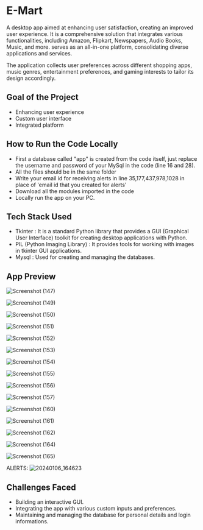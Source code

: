 # E-Mart
 A desktop app aimed at enhancing user satisfaction, creating an improved user experience.
 It is a comprehensive solution that integrates various functionalities, including Amazon, Flipkart, Newspapers, Audio Books, Music, and more.
 serves as an all-in-one platform, consolidating diverse applications and services.

 The application collects user preferences across different shopping apps, music genres, entertainment preferences, and gaming interests to tailor its design 
 accordingly.
 
 ## Goal of the Project
 - Enhancing user experience
 - Custom user interface
 - Integrated platform

## How to Run the Code Locally
- First a database called "app" is created from the code itself, just replace the username and password of your MySql in the code (line 16 and 28).
- All the files should be in the same folder
- Write your email id for receiving alerts in line 35,177,437,978,1028 in place of 'email id that you created for alerts'
- Download all the modules imported in the code
- Locally run the app on your PC.

## Tech Stack Used
- Tkinter : It is a standard Python library that provides a GUI (Graphical User Interface) toolkit for creating desktop applications with Python.
- PIL (Python Imaging Library) : It provides tools for working with images in tkinter GUI applications.
- Mysql : Used for creating and managing the databases.

## App Preview
![Screenshot (147)](https://github.com/sumanyu-sharma-mk42/E-Mart/assets/122262294/58d22d95-adee-456f-bf39-0dc1a4949b5c)

![Screenshot (149)](https://github.com/sumanyu-sharma-mk42/E-Mart/assets/122262294/1acb6fc1-9746-4d9e-ba2a-94ad20ce7de4)

![Screenshot (150)](https://github.com/sumanyu-sharma-mk42/E-Mart/assets/122262294/10e96908-311e-463f-a83b-130630e69b80)

![Screenshot (151)](https://github.com/sumanyu-sharma-mk42/E-Mart/assets/122262294/7a3a6bae-9535-41ec-8a18-2ce3ca1845c3)

![Screenshot (152)](https://github.com/sumanyu-sharma-mk42/E-Mart/assets/122262294/cef41f14-57a6-438b-94ab-fb7c02b9c912)

![Screenshot (153)](https://github.com/sumanyu-sharma-mk42/E-Mart/assets/122262294/a96ce5b1-7b34-47dd-81f5-3a08307db695)

![Screenshot (154)](https://github.com/sumanyu-sharma-mk42/E-Mart/assets/122262294/9bd8f050-4f17-4d72-b484-4e6c2fab3283)

![Screenshot (155)](https://github.com/sumanyu-sharma-mk42/E-Mart/assets/122262294/19f5e329-302e-4391-a8b7-eab24f4dec21)

![Screenshot (156)](https://github.com/sumanyu-sharma-mk42/E-Mart/assets/122262294/98cb571d-c668-4b1d-96d0-26e7294d067a)

![Screenshot (157)](https://github.com/sumanyu-sharma-mk42/E-Mart/assets/122262294/012a1b68-1a88-48f8-95df-174520f8d020)

![Screenshot (160)](https://github.com/sumanyu-sharma-mk42/E-Mart/assets/122262294/f02ee402-cdb5-462f-9b4e-828807e9e942)

![Screenshot (161)](https://github.com/sumanyu-sharma-mk42/E-Mart/assets/122262294/aab71f0f-9348-43cf-ae84-1e2d9b75c71a)

![Screenshot (162)](https://github.com/sumanyu-sharma-mk42/E-Mart/assets/122262294/1a17b6a6-062b-4e95-89b0-e4c196960ad6)

![Screenshot (164)](https://github.com/sumanyu-sharma-mk42/E-Mart/assets/122262294/98ccdd26-5a8a-4f9b-95ed-2d31ccaa56b7)

![Screenshot (165)](https://github.com/sumanyu-sharma-mk42/E-Mart/assets/122262294/b47a8e6b-9d9a-446d-ab36-01a3c3d5fe87)

ALERTS:
![20240106_164623](https://github.com/sumanyu-sharma-mk42/E-Mart/assets/122262294/2522752d-9080-4731-865e-efe7cbb603e8)

## Challenges Faced
- Building an interactive GUI.
- Integrating the app with various custom inputs and preferences.
- Maintaining and managing the database for personal details and login informations.



